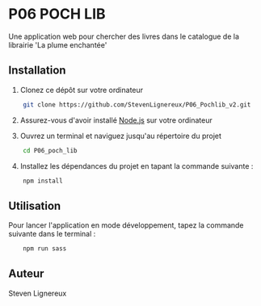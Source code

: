 # P06 POCH LIB
Une application web pour chercher des livres dans le catalogue de la librairie 'La plume enchantée'

## Installation

1. Clonez ce dépôt sur votre ordinateur
```bash
    git clone https://github.com/StevenLignereux/P06_Pochlib_v2.git
```
2. Assurez-vous d'avoir installé [Node.js](https://nodejs.org/en/) sur votre ordinateur

3. Ouvrez un terminal et naviguez jusqu'au répertoire du projet
```bash
    cd P06_poch_lib
```

4. Installez les dépendances du projet en tapant la commande suivante :
```bash
    npm install
```

## Utilisation

Pour lancer l'application en mode développement, tapez la commande suivante dans le terminal :
```bash
    npm run sass
```


## Auteur
Steven Lignereux